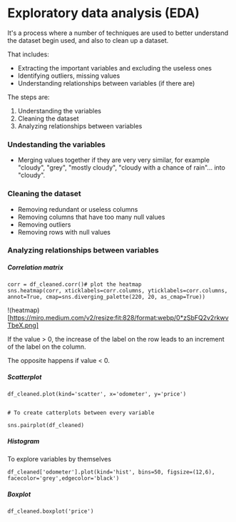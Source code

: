 # Exploratory data analysis (EDA)

It's a process where a number of techniques are used to better understand the dataset begin used, and also to clean up a dataset.

That includes:
- Extracting the important variables and excluding the useless ones
- Identifying outliers, missing values
- Understanding relationships between variables (if there are)

The steps are:
1. Understanding the variables
2. Cleaning the dataset
3. Analyzing relationships between variables

### Undestanding the variables

- Merging values together if they are very very similar, for example "cloudy", "grey", "mostly cloudy", "cloudy with a chance of rain"... into "cloudy".


### Cleaning the dataset

- Removing redundant or useless columns
- Removing columns that have too many null values
- Removing outliers
- Removing rows with null values


### Analyzing relationships between variables

##### Correlation matrix 
```
corr = df_cleaned.corr()# plot the heatmap
sns.heatmap(corr, xticklabels=corr.columns, yticklabels=corr.columns, annot=True, cmap=sns.diverging_palette(220, 20, as_cmap=True))
```

!(heatmap)[https://miro.medium.com/v2/resize:fit:828/format:webp/0*zSbFQ2v2rkwvTbeX.png]

If the value > 0, the increase of the label on the row leads to an increment of the label on the column.

The opposite happens if value < 0.


##### Scatterplot

```
df_cleaned.plot(kind='scatter', x='odometer', y='price')


# To create catterplots between every variable

sns.pairplot(df_cleaned)
```

##### Histogram 

To explore variables by themselves

```
df_cleaned['odometer'].plot(kind='hist', bins=50, figsize=(12,6), facecolor='grey',edgecolor='black')
```
##### Boxplot
```
df_cleaned.boxplot('price')
```

